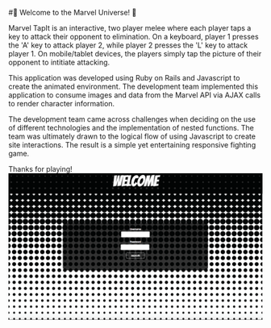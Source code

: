 #:small_blue_diamond: Welcome to the Marvel Universe! :small_blue_diamond:

Marvel TapIt is an interactive, two player melee where each player taps a key to attack
their opponent to elimination.  On a keyboard, player 1 presses the 'A' key to attack player 2, while player 2 presses the 'L' key to attack player 1.  On mobile/tablet devices, the players simply tap the picture of their opponent to intitiate attacking.

This application was developed using Ruby on Rails and Javascript to create the animated environment.  The development team implemented this application to consume images and data from the Marvel API via AJAX calls to render character information.

The development team came across challenges when deciding on the use of different technologies and the implementation of nested functions. The team was ultimately drawn to the logical flow of using Javascript to create site interactions. The result is a simple yet entertaining responsive fighting game.

Thanks for playing!
<img src="mtiapp.gif">
